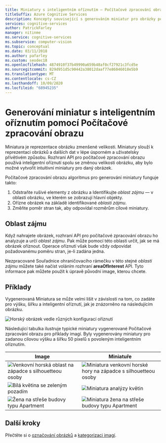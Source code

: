 ```yaml
---
title: Miniatury s inteligentním oříznutím – Počítačové zpracování obrazu
titleSuffix: Azure Cognitive Services
description: Koncepty související s generováním miniatur pro obrázky pomocí rozhraní API pro počítačové zpracování obrazu.
services: cognitive-services
author: PatrickFarley
manager: nitinme
ms.service: cognitive-services
ms.subservice: computer-vision
ms.topic: conceptual
ms.date: 03/11/2018
ms.author: pafarley
ms.custom: seodec18
ms.openlocfilehash: 4874910f37b49990a659b48af0cf27921c3fcd5e
ms.sourcegitcommit: 829d951d5c90442a38012daaf77e86046018e5b9
ms.translationtype: MT
ms.contentlocale: cs-CZ
ms.lasthandoff: 10/09/2020
ms.locfileid: "68945235"
---
```

# <a name="generating-smart-cropped-thumbnails-with-computer-vision"></a>Generování miniatur s inteligentním oříznutím pomocí Počítačové zpracování obrazu

Miniatura je reprezentace obrázku zmenšené velikosti. Miniatury slouží k reprezentaci obrázků a dalších dat v lépe úsporném a uživatelsky přívětivém způsobu. Rozhraní API pro počítačové zpracování obrazu používá inteligentní oříznutí spolu se změnou velikosti obrázku, aby bylo možné vytvořit intuitivní miniatury pro daný obrázek.

Počítačové zpracování obrazu algoritmus pro generování miniatury funguje takto:

1. Odstraňte rušivé elementy z obrázku a Identifikujte _oblast zájmu_ &mdash; v oblasti obrázku, ve kterém se zobrazují hlavní objekty.
1. Ořízne obrázek na základě identifikované _oblasti zájmu_.
1. Změňte poměr stran tak, aby odpovídal rozměrům cílové miniatury.

## <a name="area-of-interest"></a>Oblast zájmu

Když nahrajete obrázek, rozhraní API pro počítačové zpracování obrazu ho analyzuje a určí *oblast zájmu*. Pak může pomocí této oblasti určit, jak se má obrázek oříznout. Operace oříznutí však bude vždy odpovídat požadovanému poměru stran, je-li zadána jedna.

Nezpracované Souřadnice ohraničovacího rámečku v této stejné *oblasti zájmu* můžete také načíst voláním rozhraní **areaOfInterest** API. Tyto informace pak můžete použít k úpravě původní image, kterou chcete.

## <a name="examples"></a>Příklady

Vygenerovaná Miniatura se může velmi lišit v závislosti na tom, co zadáte pro výšku, šířku a inteligentní oříznutí, jak je znázorněno na následujícím obrázku.

![Horský obrázek vedle různých konfigurací oříznutí](./Images/thumbnail-demo.png)

Následující tabulka ilustruje typické miniatury vygenerované Počítačové zpracování obrazu pro příklady imagí. Byly vygenerovány miniatury pro zadanou cílovou výšku a šířku 50 pixelů s povoleným inteligentním oříznutím.

| Image | Miniatuře |
|-------|-----------|
|![Venkovní horská oblast na západce s silhouetteou osoby](./Images/mountain_vista.png) | ![Miniatura venkovní horské hory na západce s silhouetteou osoby](./Images/mountain_vista_thumbnail.png) |
|![Bílá květina se zeleným pozadím](./Images/flower.png) | ![Miniatura analýzy květin](./Images/flower_thumbnail.png) |
|![Žena na střeše budovy typu Apartment](./Images/woman_roof.png) | ![Miniatura žena na střeše budovy typu Apartment](./Images/woman_roof_thumbnail.png) |

## <a name="next-steps"></a>Další kroky

Přečtěte si o [označování obrázků](concept-tagging-images.md) a [kategorizaci imagí](concept-categorizing-images.md).
